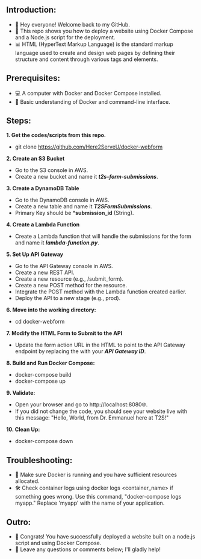 ## Introduction:

* 👋 Hey everyone! Welcome back to my GitHub.
* 🎥 This repo shows you how to deploy a website using Docker Compose and a Node.js script for the deployment.
* 📊 HTML (HyperText Markup Language) is the standard markup language used to create and design web pages by defining their structure and content through various tags and elements.

## Prerequisites:
* 💻 A computer with Docker and Docker Compose installed.
* 📁 Basic understanding of Docker and command-line interface.

## Steps:
**1. Get the codes/scripts from this repo.**
* git clone https://github.com/Here2ServeU/docker-webform

**2. Create an S3 Bucket**
* Go to the S3 console in AWS.
* Create a new bucket and name it ***t2s-form-submissions***. 

**3. Create a DynamoDB Table**
* Go to the DynamoDB console in AWS.
* Create a new table and name it ***T2SFormSubmissions***.
* Primary Key should be ***submission_id** (String).

**4. Create a Lambda Function**
* Create a Lambda function that will handle the submissions for the form and name it ***lambda-function.py***.

**5. Set Up API Gateway**
* Go to the API Gateway console in AWS.
* Create a new REST API.
* Create a new resource (e.g., /submit_form).
* Create a new POST method for the resource.
* Integrate the POST method with the Lambda function created earlier.
* Deploy the API to a new stage (e.g., prod).

**6. Move into the working directory:**
* cd docker-webform

**7. Modify the HTML Form to Submit to the API**
* Update the form action URL in the HTML to point to the API Gateway endpoint by replacing the ***<api-id>*** with your ***API Gateway ID***. 

**8. Build and Run Docker Compose:**
* docker-compose build
* docker-compose up

**9. Validate:**
* Open your browser and go to http://localhost:8080🌐.
* If you did not change the code, you should see your website live with this message: "Hello, World, from Dr. Emmanuel here at T2S!"

**10. Clean Up:**
* docker-compose down

## Troubleshooting:
* 🚨 Make sure Docker is running and you have sufficient resources allocated.
* 🛠️ Check container logs using docker logs <container_name> if something goes wrong. Use this command, "docker-compose logs myapp." Replace 'myapp' with the name of your application. 


## Outro:
* 🎉 Congrats! You have successfully deployed a website built on a node.js script and using Docker Compose.
* 💬 Leave any questions or comments below; I'll gladly help!
